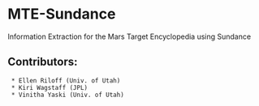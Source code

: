 # MTE-Sundance
Information Extraction for the Mars Target Encyclopedia using Sundance

## Contributors:
     * Ellen Riloff (Univ. of Utah)
     * Kiri Wagstaff (JPL)
     * Vinitha Yaski (Univ. of Utah)

